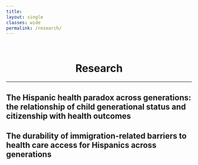 ```yaml
---
title: 
layout: single
classes: wide
permalink: /research/
---
```

<br/> 


# <center> Research </center>
- - -

## The Hispanic health paradox across generations: the relationship of child generational status and citizenship with health outcomes

## The durability of immigration-related barriers to health care access for Hispanics across generations
